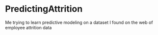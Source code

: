 # PredictingAttrition
Me trying to learn predictive modeling on a dataset I found on the web of employee attrition data
